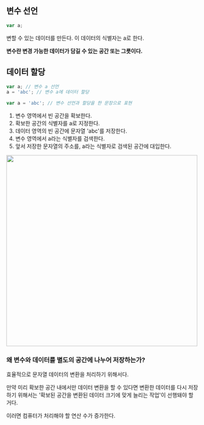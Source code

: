 ## 변수 선언

```javascript
var a;
```

변할 수 있는 데이터를 만든다. 이 데이터의 식별자는 a로 한다.

**변수란 변경 가능한 데이터가 담길 수 있는 공간 또는 그릇이다.**

## 데이터 할당

```javascript
var a; // 변수 a 선언
a = 'abc'; // 변수 a에 데이터 할당

var a = 'abc'; // 변수 선언과 할당을 한 문장으로 표현
```

1. 변수 영역에서 빈 공간을 확보한다.
2. 확보한 공간의 식별자를 a로 지정한다.
3. 데이터 영역의 빈 공간에 문자열 'abc'를 저장한다.
4. 변수 영역에서 a라는 식별자를 검색한다.
5. 앞서 저장한 문자열의 주소를, a라는 식별자로 검색된 공간에 대입한다.

<img width="500" alt="" src="https://github.com/user-attachments/assets/8b7af366-fa23-4c0b-8c22-6d10a9809496" />

### 왜 변수와 데이터를 별도의 공간에 나누어 저장하는가?

효율적으로 문자열 데이터의 변환을 처리하기 위해서다.

만약 미리 확보한 공간 내에서만 데이터 변환을 할 수 있다면 변환한 데이터를 다시 저장하기 위해서는 '확보된 공간을 변환된 데이터 크기에 맞게 늘리는 작업'이 선행돼야 할 거다.

이러면 컴퓨터가 처리해야 할 연산 수가 증가한다.
